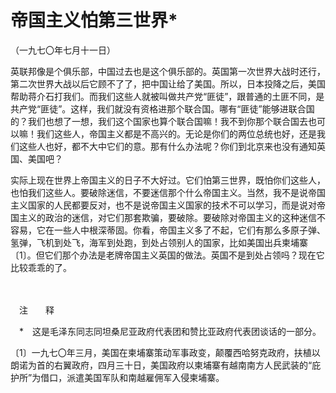 # 帝国主义怕第三世界\*

（一九七〇年七月十一日）

英联邦像是个俱乐部，中国过去也是这个俱乐部的。英国第一次世界大战时还行，第二次世界大战以后它顾不了了，把中国让给了美国。所以，日本投降之后，美国帮助蒋介石打我们。而我们这些人就被叫做共产党“匪徒”，跟普通的土匪不同，是共产党“匪徒”。这样，我们就没有资格进那个联合国。哪有“匪徒”能够进联合国的？我们也想了一想，我们这个国家也算个联合国嘛！我不到你那个联合国去也可以嘛！我们这些人，帝国主义都是不高兴的。无论是你们的两位总统也好，还是我们这些人也好，都不大中它们的意。那有什么办法呢？你们到北京来也没有通知英国、美国吧？

实际上现在世界上帝国主义的日子不大好过。它们怕第三世界，既怕你们这些人，也怕我们这些人。要破除迷信，不要迷信那个什么帝国主义。当然，我不是说帝国主义国家的人民都要反对，也不是说帝国主义国家的技术不可以学习，而是说对帝国主义的政治的迷信，对它们那套欺骗，要破除。要破除对帝国主义的这种迷信不容易，它在一些人中根深蒂固。你看，帝国主义多了不起，它们有那么多原子弹、氢弹，飞机到处飞，海军到处跑，到处占领别人的国家，比如美国出兵柬埔寨〔1〕。但它们那个办法是老牌帝国主义英国的做法。英国不是到处占领吗？现在它比较乖乖的了。

　　

　注　　释　

　\*　这是毛泽东同志同坦桑尼亚政府代表团和赞比亚政府代表团谈话的一部分。

〔1〕一九七〇年三月，美国在柬埔寨策动军事政变，颠覆西哈努克政府，扶植以朗诺为首的右翼政府，四月三十日，美国政府以柬埔寨有越南南方人民武装的“庇护所”为借口，派遣美国军队和南越雇佣军入侵柬埔寨。
